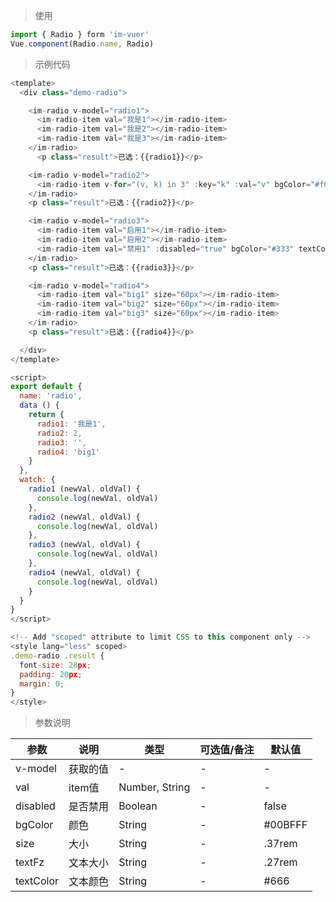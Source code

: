
> 使用

```js
import { Radio } form 'im-vuer'
Vue.component(Radio.name, Radio)
```

> 示例代码

```js
<template>
  <div class="demo-radio">

    <im-radio v-model="radio1">
      <im-radio-item val="我是1"></im-radio-item>
      <im-radio-item val="我是2"></im-radio-item>
      <im-radio-item val="我是3"></im-radio-item>
    </im-radio>
      <p class="result">已选：{{radio1}}</p>

    <im-radio v-model="radio2">
      <im-radio-item v-for="(v, k) in 3" :key="k" :val="v" bgColor="#f00" textColor="#f00"></im-radio-item>
    </im-radio>
    <p class="result">已选：{{radio2}}</p>

    <im-radio v-model="radio3">
      <im-radio-item val="启用1"></im-radio-item>
      <im-radio-item val="启用2"></im-radio-item>
      <im-radio-item val="禁用1" :disabled="true" bgColor="#333" textColor="#333"></im-radio-item>
    </im-radio>
    <p class="result">已选：{{radio3}}</p>

    <im-radio v-model="radio4">
      <im-radio-item val="big1" size="60px"></im-radio-item>
      <im-radio-item val="big2" size="60px"></im-radio-item>
      <im-radio-item val="big3" size="60px"></im-radio-item>
    </im-radio>
    <p class="result">已选：{{radio4}}</p>

  </div>
</template>

<script>
export default {
  name: 'radio',
  data () {
    return {
      radio1: '我是1',
      radio2: 2,
      radio3: '',
      radio4: 'big1'
    }
  },
  watch: {
    radio1 (newVal, oldVal) {
      console.log(newVal, oldVal)
    },
    radio2 (newVal, oldVal) {
      console.log(newVal, oldVal)
    },
    radio3 (newVal, oldVal) {
      console.log(newVal, oldVal)
    },
    radio4 (newVal, oldVal) {
      console.log(newVal, oldVal)
    }
  }
}
</script>

<!-- Add "scoped" attribute to limit CSS to this component only -->
<style lang="less" scoped>
.demo-radio .result {
  font-size: 28px;
  padding: 20px;
  margin: 0;
}
</style>

```
> 参数说明

  <div>
   <table>
    <thead>
     <tr>
      <th>参数</th> 
      <th>说明</th> 
      <th>类型</th> 
      <th>可选值/备注</th> 
      <th>默认值</th>
     </tr>
    </thead> 
    <tbody>
    <tr>
      <td>v-model</td> 
      <td>获取的值</td> 
      <td>-</td> 
      <td>-</td> 
      <td>-</td>
    </tr>
    <tr>
      <td>val</td> 
      <td>item值</td> 
      <td>Number, String</td> 
      <td>-</td> 
      <td>-</td>
    </tr>
    <tr>
      <td>disabled</td> 
      <td>是否禁用</td> 
      <td>Boolean</td> 
      <td>-</td> 
      <td>false</td>
    </tr>
    <tr>
      <td>bgColor</td> 
      <td>颜色</td> 
      <td>String</td> 
      <td>-</td> 
      <td>#00BFFF</td>
    </tr>
    <tr>
      <td>size</td> 
      <td>大小</td> 
      <td>String</td> 
      <td>-</td> 
      <td>.37rem</td>
    </tr>
    <tr>
      <td>textFz</td> 
      <td>文本大小</td> 
      <td>String</td> 
      <td>-</td> 
      <td>.27rem</td>
    </tr>
    <tr>
      <td>textColor</td> 
      <td>文本颜色</td> 
      <td>String</td> 
      <td>-</td> 
      <td>#666</td>
    </tr>
    </tbody>
   </table>
  </div>
  
